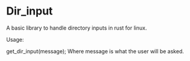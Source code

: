 # Dir_input
A basic library to handle directory inputs in rust for linux.

Usage:

get_dir_input(message);
Where message is what the user will be asked.
